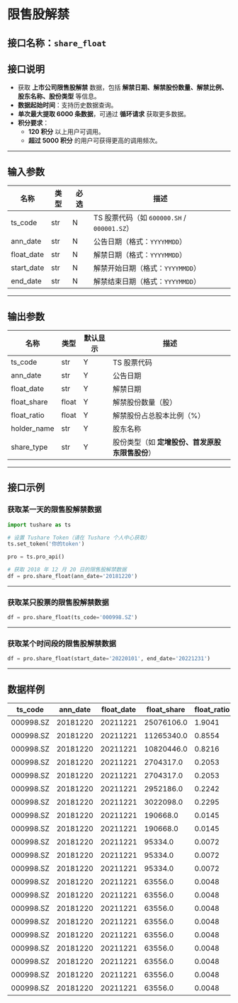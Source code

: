 # 限售股解禁

## 接口名称：`share_float`

## 接口说明
- 获取 **上市公司限售股解禁** 数据，包括 **解禁日期、解禁股份数量、解禁比例、股东名称、股份类型** 等信息。
- **数据起始时间**：支持历史数据查询。
- **单次最大提取 6000 条数据**，可通过 **循环请求** 获取更多数据。
- **积分要求**：
  - **120 积分** 以上用户可调用。
  - **超过 5000 积分** 的用户可获得更高的调用频次。

---

## **输入参数**

| 名称        | 类型  | 必选 | 描述 |
|------------|------|------|------------------------------|
| ts_code    | str  | N    | TS 股票代码（如 `600000.SH` / `000001.SZ`） |
| ann_date   | str  | N    | 公告日期（格式：`YYYYMMDD`） |
| float_date | str  | N    | 解禁日期（格式：`YYYYMMDD`） |
| start_date | str  | N    | 解禁开始日期（格式：`YYYYMMDD`） |
| end_date   | str  | N    | 解禁结束日期（格式：`YYYYMMDD`） |

---

## **输出参数**

| 名称          | 类型  | 默认显示 | 描述 |
|--------------|------|---------|------------------------------|
| ts_code      | str  | Y       | TS 股票代码 |
| ann_date     | str  | Y       | 公告日期 |
| float_date   | str  | Y       | 解禁日期 |
| float_share  | float | Y      | 解禁股份数量（股） |
| float_ratio  | float | Y      | 解禁股份占总股本比例（%） |
| holder_name  | str  | Y       | 股东名称 |
| share_type   | str  | Y       | 股份类型（如 **定增股份、首发原股东限售股份**） |

---

## **接口示例**

### **获取某一天的限售股解禁数据**
```python
import tushare as ts

# 设置 Tushare Token（请在 Tushare 个人中心获取）
ts.set_token('你的token')

pro = ts.pro_api()

# 获取 2018 年 12 月 20 日的限售股解禁数据
df = pro.share_float(ann_date='20181220')
```

---

### **获取某只股票的限售股解禁数据**
```python
df = pro.share_float(ts_code='000998.SZ')
```

---

### **获取某个时间段的限售股解禁数据**
```python
df = pro.share_float(start_date='20220101', end_date='20221231')
```

---

## **数据样例**

| ts_code  | ann_date | float_date | float_share | float_ratio | holder_name | share_type |
|----------|---------|------------|------------|------------|------------|------------|
| 000998.SZ | 20181220 | 20211221 | 25076106.0 | 1.9041 | 王义波 | 定增股份 |
| 000998.SZ | 20181220 | 20211221 | 11265340.0 | 0.8554 | 彭泽斌 | 定增股份 |
| 000998.SZ | 20181220 | 20211221 | 10820446.0 | 0.8216 | 杨蔚 | 定增股份 |
| 000998.SZ | 20181220 | 20211221 | 2704317.0 | 0.2053 | 王宏 | 定增股份 |
| 000998.SZ | 20181220 | 20211221 | 2704317.0 | 0.2053 | 姜书贤 | 定增股份 |
| 000998.SZ | 20181220 | 20211221 | 2952186.0 | 0.2242 | 谢玉迁 | 定增股份 |
| 000998.SZ | 20181220 | 20211221 | 3022098.0 | 0.2295 | 陆利行 | 定增股份 |
| 000998.SZ | 20181220 | 20211221 | 190668.0 | 0.0145 | 史泽琪 | 定增股份 |
| 000998.SZ | 20181220 | 20211221 | 190668.0 | 0.0145 | 张林 | 定增股份 |
| 000998.SZ | 20181220 | 20211221 | 95334.0 | 0.0072 | 孙继明 | 定增股份 |
| 000998.SZ | 20181220 | 20211221 | 95334.0 | 0.0072 | 王青才 | 定增股份 |
| 000998.SZ | 20181220 | 20211221 | 95334.0 | 0.0072 | 刘榜 | 定增股份 |
| 000998.SZ | 20181220 | 20211221 | 63556.0 | 0.0048 | 朱静 | 定增股份 |
| 000998.SZ | 20181220 | 20211221 | 63556.0 | 0.0048 | 陈亮亮 | 定增股份 |
| 000998.SZ | 20181220 | 20211221 | 63556.0 | 0.0048 | 杜培林 | 定增股份 |
| 000998.SZ | 20181220 | 20211221 | 63556.0 | 0.0048 | 高飞 | 定增股份 |
| 000998.SZ | 20181220 | 20211221 | 63556.0 | 0.0048 | 胡素华 | 定增股份 |
| 000998.SZ | 20181220 | 20211221 | 63556.0 | 0.0048 | 王明磊 | 定增股份 |
| 000998.SZ | 20181220 | 20211221 | 63556.0 | 0.0048 | 刘占才 | 定增股份 |
| 000998.SZ | 20181220 | 20211221 | 63556.0 | 0.0048 | 傅兆作 | 定增股份 |
| 000998.SZ | 20181220 | 20211221 | 63556.0 | 0.0048 | 应银链 | 定增股份 |
